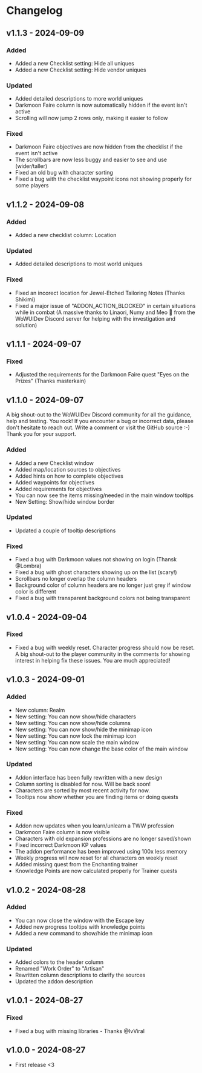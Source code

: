 # Changelog

## v1.1.3 - 2024-09-09

### Added

- Added a new Checklist setting: Hide all uniques
- Added a new Checklist setting: Hide vendor uniques

### Updated

- Added detailed descriptions to more world uniques
- Darkmoon Faire column is now automatically hidden if the event isn't active
- Scrolling will now jump 2 rows only, making it easier to follow

### Fixed

- Darkmoon Faire objectives are now hidden from the checklist if the event isn't active
- The scrollbars are now less buggy and easier to see and use (wider/taller)
- Fixed an old bug with character sorting
- Fixed a bug with the checklist waypoint icons not showing properly for some players

## v1.1.2 - 2024-09-08

### Added

- Added a new checklist column: Location

### Updated

- Added detailed descriptions to most world uniques

### Fixed

- Fixed an incorect location for Jewel-Etched Tailoring Notes (Thanks Shikimi)
- Fixed a major issue of "ADDON_ACTION_BLOCKED" in certain situations while in combat (A massive thanks to Linaori, Numy and Meo 🦆 from the WoWUIDev Discord server for helping with the investigation and solution)

## v1.1.1 - 2024-09-07

### Fixed

- Adjusted the requirements for the Darkmoon Faire quest "Eyes on the Prizes" (Thanks masterkain)

## v1.1.0 - 2024-09-07

A big shout-out to the WoWUIDev Discord community for all the guidance, help and testing. You rock!
If you encounter a bug or incorrect data, please don't hesitate to reach out. Write a comment or visit the GitHub source :-)
Thank you for your support.

### Added

- Added a new Checklist window
- Added map/location sources to objectives
- Added hints on how to complete objectives
- Added waypoints for objectives
- Added requirements for objectives
- You can now see the items missing/needed in the main window tooltips
- New Setting: Show/hide window border

### Updated

- Updated a couple of tooltip descriptions

### Fixed

- Fixed a bug with Darkmoon values not showing on login (Thansk @Lombra)
- Fixed a bug with ghost characters showing up on the list (scary!)
- Scrollbars no longer overlap the column headers
- Background color of column headers are no longer just grey if window color is different
- Fixed a bug with transparent background colors not being transparent

## v1.0.4 - 2024-09-04

### Fixed

- Fixed a bug with weekly reset. Character progress should now be reset. A big shout-out to the player community in the comments for showing interest in helping fix these issues. You are much appreciated!

## v1.0.3 - 2024-09-01

### Added

- New column: Realm
- New setting: You can now show/hide characters
- New setting: You can now show/hide columns
- New setting: You can now show/hide the minimap icon
- New setting: You can now lock the minimap icon
- New setting: You can now scale the main window
- New setting: You can now change the base color of the main window

### Updated

- Addon interface has been fully rewritten with a new design
- Column sorting is disabled for now. Will be back soon!
- Characters are sorted by most recent activity for now.
- Tooltips now show whether you are finding items or doing quests

### Fixed

- Addon now updates when you learn/unlearn a TWW profession
- Darkmoon Faire column is now visible
- Characters with old expansion professions are no longer saved/shown
- Fixed incorrect Darkmoon KP values
- The addon performance has been improved using 100x less memory
- Weekly progress will now reset for all characters on weekly reset
- Added missing quest from the Enchanting trainer
- Knowledge Points are now calculated properly for Trainer quests

## v1.0.2 - 2024-08-28

### Added

- You can now close the window with the Escape key
- Added new progress tooltips with knowledge points
- Added a new command to show/hide the minimap icon

### Updated

- Added colors to the header column
- Renamed "Work Order" to "Artisan"
- Rewritten column descriptions to clarify the sources
- Updated the addon description

## v1.0.1 - 2024-08-27

### Fixed

- Fixed a bug with missing libraries - Thanks @IvViral

## v1.0.0 - 2024-08-27

- First release <3
